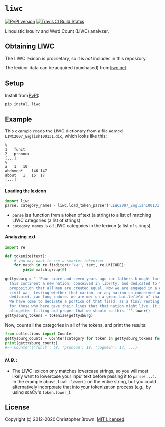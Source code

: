 # `liwc`

[![PyPI version](https://badge.fury.io/py/liwc.svg)](https://pypi.org/project/liwc/)
[![Travis CI Build Status](https://travis-ci.org/chbrown/liwc-python.svg?branch=master)](https://travis-ci.org/chbrown/liwc-python)

Linguistic Inquiry and Word Count (LIWC) analyzer.


## Obtaining LIWC

The LIWC lexicon is proprietary, so it is _not_ included in this repository.

The lexicon data can be acquired (purchased) from [liwc.net](http://liwc.net/).


## Setup

Install from [PyPI](https://pypi.python.org/pypi/liwc):

    pip install liwc


## Example

This example reads the LIWC dictionary from a file named `LIWC2007_English100131.dic`, which looks like this:

    %
    1   funct
    2   pronoun
    [...]
    %
    a   1   10
    abdomen*    146 147
    about   1   16  17
    [...]


#### Loading the lexicon

```python
import liwc
parse, category_names = liwc.load_token_parser('LIWC2007_English100131.dic')
```

* `parse` is a function from a token of text (a string) to a list of matching LIWC categories (a list of strings)
* `category_names` is all LIWC categories in the lexicon (a list of strings)


#### Analyzing text

```python
import re

def tokenize(text):
    # you may want to use a smarter tokenizer
    for match in re.finditer(r'\w+', text, re.UNICODE):
        yield match.group(0)

gettysburg = '''Four score and seven years ago our fathers brought forth on
  this continent a new nation, conceived in liberty, and dedicated to the
  proposition that all men are created equal. Now we are engaged in a great
  civil war, testing whether that nation, or any nation so conceived and so
  dedicated, can long endure. We are met on a great battlefield of that war.
  We have come to dedicate a portion of that field, as a final resting place
  for those who here gave their lives that that nation might live. It is
  altogether fitting and proper that we should do this.'''.lower()
gettysburg_tokens = tokenize(gettysburg)
```

Now, count all the categories in all of the tokens, and print the results:

```python
from collections import Counter
gettysburg_counts = Counter(category for token in gettysburg_tokens for category in parse(token))
print(gettysburg_counts)
#=> Counter({'funct': 58, 'pronoun': 18, 'cogmech': 17, ...})
```

### _N.B._:

* The LIWC lexicon only matches lowercase strings, so you will most likely want to lowercase your input text before passing it to `parse(...)`.
  In the example above, I call `.lower()` on the entire string, but you could alternatively incorporate that into your tokenization process (e.g., by using [spaCy](https://spacy.io/api/token)'s `token.lower_`).


## License

Copyright (c) 2012-2020 Christopher Brown.
[MIT Licensed](LICENSE.txt).

